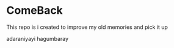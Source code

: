 # ComeBack
This repo is i created to improve my old memories and pick it up

adaraniyayi hagumbaray
